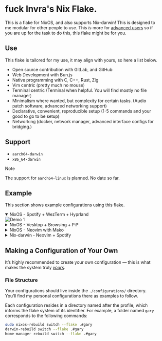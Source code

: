 # fuck Invra's Nix Flake.
This is a flake for NixOS, and also supports Nix-darwin! This is designed to me modular for other people to use. This <i>is</i> more for <u>advanced users</u> so if you are up for the
task to do this, this flake might be for you.

## Use
This flake is tailored for my use, it may align with yours, so here a list below.
* Open source contribution with GitLab, and GitHub
* Web Development with Bun.js
* Native programming with C, C++, Rust, Zig
* Vim centric (pretty much no mouse)
* Terminal centric (Terminal when helpful. You will find mostly no file manager)
* Minimalism where wanted, but complexity for certain tasks. (Audio patch software, advanced networking support)
* Declarative, convenient, reproducible setup (1-5 commands and your good to go to be setup)
* Networking (docker, network manager, advanced interface configs for bridging.)

## Support
* ``aarch64-darwin``
* ``x86_64-darwin``

> [!note]
> The support for ``aarch64-linux`` is planned. No date so far.

## Example
This section shows example configurations using this flake.

<details open>
<summary>NixOS - Spotify + WezTerm + Hyprland</summary>
<img src="./.res/demo_1.png" alt="Demo 1">
</details>

<details>
<summary>NixOS - Vesktop + Browsing + PiP</summary>
<img src="./.res/demo_2.png" alt="Demo 2">
</details>

<details>
<summary>NixOS - Neovim with Mako</summary>
<img src="./.res/demo_3.png" alt="Demo 3">
</details>

<details>
<summary>Nix-darwin - Neovim + Spotify</summary>
<img src="./.res/demo_4.png" alt="Demo 4">
</details>

## Making a Configuration of Your Own

It’s highly recommended to create your own configuration — this is what makes the system truly <u>*yours*</u>.

### File Structure

Your configurations should live inside the `./configurations/` directory.
You’ll find my personal configurations there as examples to follow.

Each configuration resides in a directory named after the profile, which informs the flake system of its identifier.
For example, a folder named `gary` corresponds to the following commands:

```sh
sudo nixos-rebuild switch --flake .#gary
darwin-rebuild switch --flake .#gary
home-manager rebuild switch --flake .#gary
```
